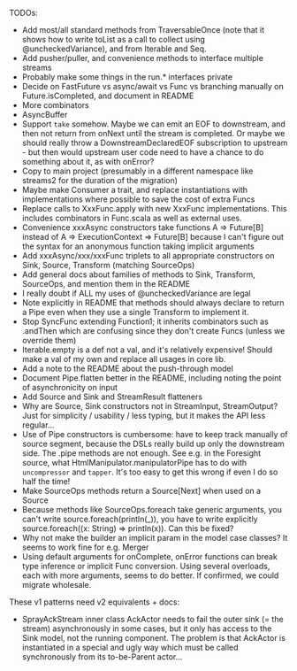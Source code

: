 TODOs:

- Add most/all standard methods from TraversableOnce (note that it shows how to write toList as a call to collect using
  @uncheckedVariance), and from Iterable and Seq.
- Add pusher/puller, and convenience methods to interface multiple streams
- Probably make some things in the run.* interfaces private
- Decide on FastFuture vs async/await vs Func vs branching manually on Future.isCompleted, and document in README
- More combinators
- AsyncBuffer
- Support `take` somehow. Maybe we can emit an EOF to downstream, and then not return from onNext until the stream is
  completed. Or maybe we should really throw a DownstreamDeclaredEOF subscription to upstream - but then would upstream
  user code need to have a chance to do something about it, as with onError?
- Copy to main project (presumably in a different namespace like streams2 for the duration of the migration)
- Maybe make Consumer a trait, and replace instantiations with implementations where possible to save the cost of extra Funcs
- Replace calls to XxxFunc.apply with new XxxFunc implementations. This includes combinators in Func.scala as well as
  external uses.
- Convenience xxxAsync constructors take functions A => Future[B] instead of A => ExecutionContext => Future[B]
  because I can't figure out the syntax for an anonymous function taking implicit arguments
- Add xxxAsync/xxx/xxxFunc triplets to all appropriate constructors on Sink, Source, Transform (matching SourceOps)
- Add general docs about families of methods to Sink, Transform, SourceOps, and mention them in the README
- I really doubt if ALL my uses of @uncheckedVariance are legal
- Note explicitly in README that methods should always declare to return a Pipe even when they use a single Transform to implement it.
- Stop SyncFunc extending Function1; it inherits combinators such as .andThen which are confusing since they don't
  create Funcs (unless we override them)
- Iterable.empty is a def not a val, and it's relatively expensive! Should make a val of my own and replace all usages in core lib.
- Add a note to the README about the push-through model
- Document Pipe.flatten better in the README, including noting the point of asynchronicity on input
- Add Source and Sink and StreamResult flatteners
- Why are Source, Sink constructors not in StreamInput, StreamOutput? Just for simplicity / usability / less typing,
  but it makes the API less regular...
- Use of Pipe constructors is cumbersome: have to keep track manually of source segment, because the DSLs really build up
  only the downstream side. The .pipe methods are not enough. See e.g. in the Foresight source, what
  HtmlManipulator.manipulatorPipe has to do with `uncompressor` and `tapper`. It's too easy to get this wrong if even I
  do so half the time!
- Make SourceOps methods return a Source[Next] when used on a Source
- Because methods like SourceOps.foreach take generic arguments, you can't write source.foreach(println(_)), you have to
  write explicitly source.foreach((x: String) => println(x)). Can this be fixed?
- Why not make the builder an implicit param in the model case classes? It seems to work fine for e.g. Merger
- Using default arguments for onComplete, onError functions can break type inference or implicit Func conversion.
  Using several overloads, each with more arguments, seems to do better. If confirmed, we could migrate wholesale.

These v1 patterns need v2 equivalents + docs: 

- SprayAckStream inner class AckActor needs to fail the outer sink (= the stream) asynchronously in some cases,
  but it only has access to the Sink model, not the running component. The problem is that AckActor is instantiated
  in a special and ugly way which must be called synchronously from its to-be-Parent actor...
